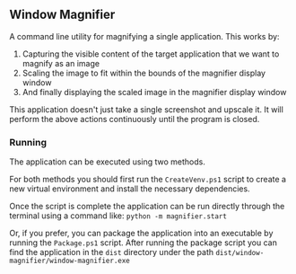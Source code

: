 Window Magnifier
---

A command line utility for magnifying a single application. This works by:
1. Capturing the visible content of the target application that we want to magnify as an image
2. Scaling the image to fit within the bounds of the magnifier display window
3. And finally displaying the scaled image in the magnifier display window

This application doesn't just take a single screenshot and upscale it. It will perform the above actions
continuously until the program is closed.

### Running
The application can be executed using two methods.

For both methods you should first run the `CreateVenv.ps1` script to create a new virtual environment and install the
necessary dependencies.

Once the script is complete the application can be run directly through the terminal using a command like:
`python -m magnifier.start`

Or, if you prefer, you can package the application into an executable by running the `Package.ps1` script.
After running the package script you can find the application in the `dist` directory under the path
`dist/window-magnifier/window-magnifier.exe`
